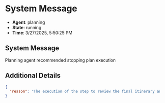 # System Message

- **Agent**: planning
- **State**: running
- **Time**: 3/27/2025, 5:50:25 PM

## System Message

Planning agent recommended stopping plan execution

## Additional Details

```json
{
  "reason": "The execution of the step to review the final itinerary and travel handbook was successful. The review process was thorough, ensuring that all elements of the itinerary and handbook are accurate, complete, and well-integrated. The itinerary is well-structured, and the handbook is user-friendly, providing essential information for a culturally enriching travel experience in Japan."
}
```

